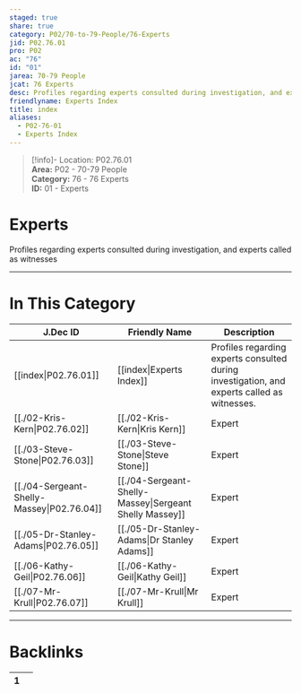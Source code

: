 ```yaml
---  
staged: true  
share: true  
category: P02/70-to-79-People/76-Experts  
jid: P02.76.01  
pro: P02  
ac: "76"  
id: "01"  
jarea: 70-79 People  
jcat: 76 Experts  
desc: Profiles regarding experts consulted during investigation, and experts called as witnesses.  
friendlyname: Experts Index  
title: index  
aliases:  
  - P02-76-01  
  - Experts Index  
---  
```

  
>[!info]- Location: P02.76.01  
>**Area:** P02 - 70-79 People  
>**Category:** 76 - 76 Experts  
>**ID:** 01 - Experts  
  
# Experts  
  
Profiles regarding experts consulted during investigation, and experts called as witnesses  
   
  
  
---  
# In This Category  
  
| J.Dec ID                                                                                              | Friendly Name                                                                                                      | Description                                                                                 |  
| ----------------------------------------------------------------------------------------------------- | ------------------------------------------------------------------------------------------------------------------ | ------------------------------------------------------------------------------------------- |  
| [[index\|P02.76.01]]                     | [[index\|Experts Index]]                              | Profiles regarding experts consulted during investigation, and experts called as witnesses. |  
| [[./02-Kris-Kern\|P02.76.02]]              | [[./02-Kris-Kern\|Kris Kern]]                           | Expert                                                                                      |  
| [[./03-Steve-Stone\|P02.76.03]]            | [[./03-Steve-Stone\|Steve Stone]]                       | Expert                                                                                      |  
| [[./04-Sergeant-Shelly-Massey\|P02.76.04]] | [[./04-Sergeant-Shelly-Massey\|Sergeant Shelly Massey]] | Expert                                                                                      |  
| [[./05-Dr-Stanley-Adams\|P02.76.05]]       | [[./05-Dr-Stanley-Adams\|Dr Stanley Adams]]             | Expert                                                                                      |  
| [[./06-Kathy-Geil\|P02.76.06]]             | [[./06-Kathy-Geil\|Kathy Geil]]                         | Expert                                                                                      |  
| [[./07-Mr-Krull\|P02.76.07]]               | [[./07-Mr-Krull\|Mr Krull]]                             | Expert                                                                                      |  
  
  
---  
# Backlinks  
<div><table class="dataview table-view-table"><thead class="table-view-thead"><tr class="table-view-tr-header"><th class="table-view-th"><span></span><span class="dataview small-text">1</span></th><th class="table-view-th"><span></span></th></tr></thead><tbody class="table-view-tbody"></tbody></table></div>